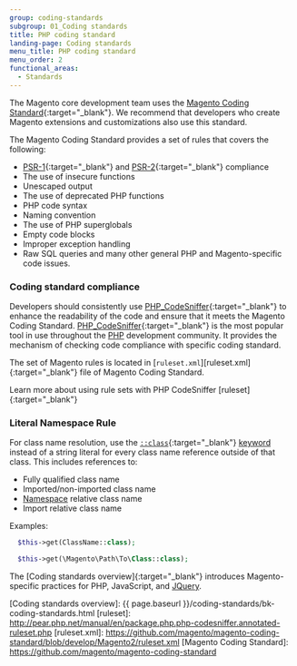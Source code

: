 ```yaml
---
group: coding-standards
subgroup: 01_Coding standards
title: PHP coding standard
landing-page: Coding standards
menu_title: PHP coding standard
menu_order: 2
functional_areas:
  - Standards
---
```


The Magento core development team uses the [Magento Coding Standard](https://github.com/magento/magento-coding-standard){:target="_blank"}. We recommend that developers who create Magento extensions and customizations also use this standard.

The Magento Coding Standard provides a set of rules that covers the following:

* [PSR-1]{:target="_blank"} and [PSR-2]{:target="_blank"} compliance
* The use of insecure functions
* Unescaped output
* The use of deprecated PHP functions
* PHP code syntax
* Naming convention
* The use of PHP superglobals
* Empty code blocks
* Improper exception handling
* Raw SQL queries and many other general PHP and Magento-specific code issues.

### Coding standard compliance

Developers should consistently use [PHP_CodeSniffer]{:target="_blank"} to enhance the readability of the code and ensure that it meets the Magento Coding Standard. [PHP_CodeSniffer]{:target="_blank"} is the most popular tool in use throughout the [PHP](https://glossary.magento.com/php) development community.
It provides the mechanism of checking code compliance with specific coding standard.

The set of Magento rules is located in [`ruleset.xml`][ruleset.xml]{:target="_blank"} file of Magento Coding Standard.

Learn more about using rule sets with PHP CodeSniffer [ruleset]{:target="_blank"}

### Literal Namespace Rule

For class name resolution, use the [`::class`](http://php.net/manual/en/language.oop5.basic.php#language.oop5.basic.class.class){:target="_blank"} [keyword](https://glossary.magento.com/keyword) instead of a string literal for every class name reference outside of that class.
This includes references to:

* Fully qualified class name
* Imported/non-imported class name
* [Namespace](https://glossary.magento.com/namespace) relative class name
* Import relative class name

Examples:

```php
  $this->get(ClassName::class);
```

```php
  $this->get(\Magento\Path\To\Class::class);
```

The [Coding standards overview]{:target="_blank"} introduces Magento-specific practices for PHP, JavaScript, and [JQuery](https://glossary.magento.com/jquery).

<!-- LINKS -->

[PHP_CodeSniffer]: http://pear.php.net/manual/en/package.php.php-codesniffer.faq.php
[PSR-1]: http://www.php-fig.org/psr/psr-1/
[PSR-2]: http://www.php-fig.org/psr/psr-2/
[Coding standards overview]: {{ page.baseurl }}/coding-standards/bk-coding-standards.html
[ruleset]: http://pear.php.net/manual/en/package.php.php-codesniffer.annotated-ruleset.php
[ruleset.xml]: https://github.com/magento/magento-coding-standard/blob/develop/Magento2/ruleset.xml
[Magento Coding Standard]: https://github.com/magento/magento-coding-standard

